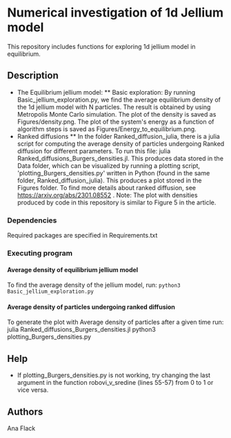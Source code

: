 # Numerical investigation of 1d Jellium model

This repository includes functions for exploring 1d jellium model in equilibrium. 

## Description
* The Equilibrium jellium model:
** Basic exploration:
    By running Basic_jellium_exploration.py, we find the average equilibrium density of the 1d jellium model with N particles. The result is obtained by using Metropolis Monte Carlo simulation.
    The plot of the density is saved as Figures/density.png.
    The plot of the system's energy as a function of algorithm steps is saved as Figures/Energy_to_equilibrium.png.
* Ranked diffusions
  ** In the folder Ranked_diffusion_julia, there is a julia script for computing the average density of particles undergoing Ranked diffusion for different parameters. To run this file: julia Ranked_diffusions_Burgers_densities.jl.
  This produces data stored in the Data folder, which can be visualized by running a plotting script, 'plotting_Burgers_densities.py' written in Python (found in the same folder, Ranked_diffusion_julia). This produces a plot stored in the Figures folder. To find more details about ranked diffusion, see https://arxiv.org/abs/2301.08552 . Note: The plot with densities produced by code in this repository is similar to Figure 5 in the article.

### Dependencies
Required packages are specified in Requirements.txt

### Executing program

#### Average density of equilibrium jellium model
To find the average density of the jellium model, run:
```python3 Basic_jellium_exploration.py```
#### Average density of particles undergoing ranked diffusion
To generate the plot with Average density of particles after a given time run:
julia Ranked_diffusions_Burgers_densities.jl
python3 plotting_Burgers_densities.py

## Help
* If plotting_Burgers_densities.py is not working, try changing the last argument in the function robovi_v_sredine (lines 55-57) from 0 to 1 or vice versa.

## Authors

Ana Flack

